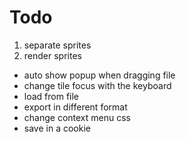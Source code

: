 # Todo

1. separate sprites
2. render sprites

- auto show popup when dragging file
- change tile focus with the keyboard
- load from file
- export in different format
- change context menu css
- save in a cookie